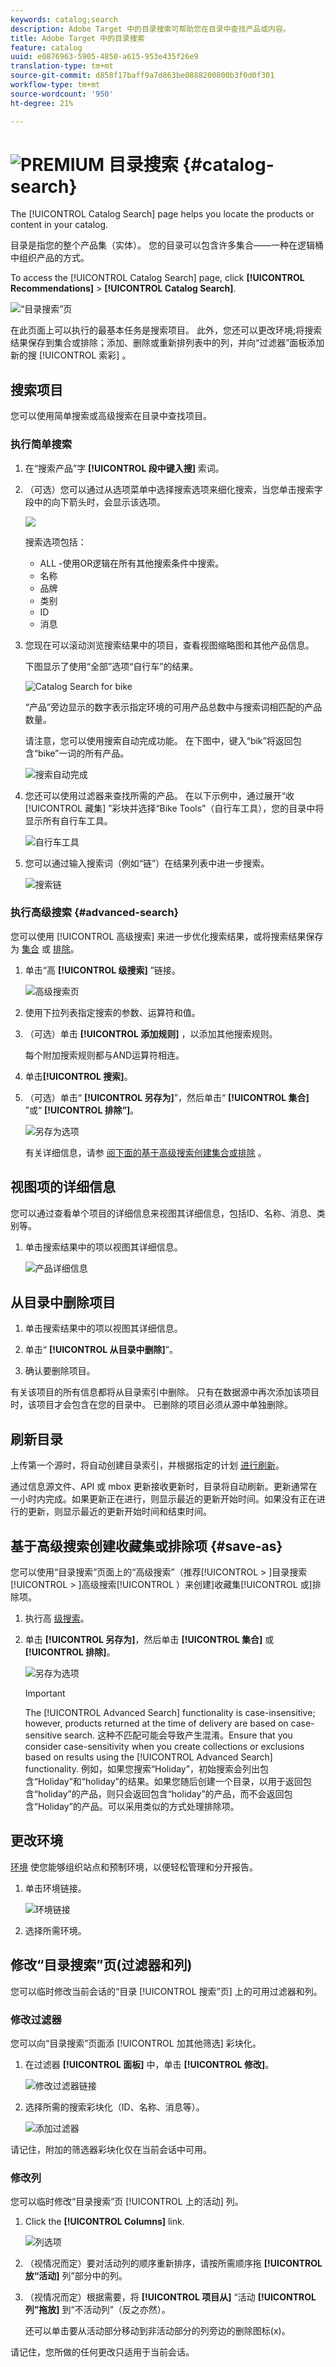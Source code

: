 ```yaml
---
keywords: catalog;search
description: Adobe Target 中的目录搜索可帮助您在目录中查找产品或内容。
title: Adobe Target 中的目录搜索
feature: catalog
uuid: e0876963-5905-4850-a615-953e435f26e9
translation-type: tm+mt
source-git-commit: d858f17baff9a7d863be0888200800b3f0d0f301
workflow-type: tm+mt
source-wordcount: '950'
ht-degree: 21%

---
```



# ![PREMIUM](/help/assets/premium.png) 目录搜索 {#catalog-search}

The [!UICONTROL Catalog Search] page helps you locate the products or content in your catalog.

目录是指您的整个产品集（实体）。 您的目录可以包含许多集合——一种在逻辑桶中组织产品的方式。

To access the [!UICONTROL Catalog Search] page, click **[!UICONTROL Recommendations]** > **[!UICONTROL Catalog Search]**.

![“目录搜索”页](/help/c-recommendations/c-products/assets/catalog-search.png)

在此页面上可以执行的最基本任务是搜索项目。 此外，您还可以更改环境;将搜索结果保存到集合或排除；添加、删除或重新排列表中的列，并向“过滤器”面板添加新的搜 [!UICONTROL 索彩] 。

## 搜索项目

您可以使用简单搜索或高级搜索在目录中查找项目。

### 执行简单搜索

1. 在“搜索产品”字 **[!UICONTROL 段中键入搜]** 索词。

1. （可选）您可以通过从选项菜单中选择搜索选项来细化搜索，当您单击搜索字段中的向下箭头时，会显示该选项。

   ![](assets/searchproductsmenu.png)

   搜索选项包括：

   * ALL -使用OR逻辑在所有其他搜索条件中搜索。
   * 名称
   * 品牌
   * 类别
   * ID
   * 消息

1. 您现在可以滚动浏览搜索结果中的项目，查看视图缩略图和其他产品信息。

   下图显示了使用“全部”选项“自行车”的结果。

   ![Catalog Search for bike](/help/c-recommendations/c-products/assets/bike-results.png)

   “产品”旁边显示的数字表示指定环境的可用产品总数中与搜索词相匹配的产品数量。

   请注意，您可以使用搜索自动完成功能。 在下图中，键入“bik”将返回包含“bike”一词的所有产品。

   ![搜索自动完成](/help/c-recommendations/c-products/assets/bike-results-2.png)

1. 您还可以使用过滤器来查找所需的产品。 在以下示例中，通过展开“收 [!UICONTROL 藏集] ”彩块并选择“Bike Tools”（自行车工具），您的目录中将显示所有自行车工具。

   ![自行车工具](/help/c-recommendations/c-products/assets/bike-results-3.png)

1. 您可以通过输入搜索词（例如“链”）在结果列表中进一步搜索。

   ![搜索链](/help/c-recommendations/c-products/assets/bike-results-4.png)

### 执行高级搜索 {#advanced-search}

您可以使用 [!UICONTROL 高级搜索] 来进一步优化搜索结果，或将搜索结果保存为 [集合](/help/c-recommendations/c-products/collections.md) 或 [排除](/help/c-recommendations/c-products/exclusions.md)。

1. 单击“高 **[!UICONTROL 级搜索]** ”链接。

   ![高级搜索页](/help/c-recommendations/c-products/assets/advances-search.png)

1. 使用下拉列表指定搜索的参数、运算符和值。

1. （可选）单击 **[!UICONTROL 添加规则]** ，以添加其他搜索规则。

   每个附加搜索规则都与AND运算符相连。

1.  单击&#x200B;**[!UICONTROL 搜索]**。

1. （可选）单击“ **[!UICONTROL 另存为]**”，然后单击“ **[!UICONTROL 集合]** ”或“ **[!UICONTROL 排除”]**。

   ![另存为选项](/help/c-recommendations/c-products/assets/save-as.png)

   有关详细信息，请参 [阅下面的基于高级搜索创建集合或排除](#save-as) 。

## 视图项的详细信息

您可以通过查看单个项目的详细信息来视图其详细信息，包括ID、名称、消息、类别等。

1. 单击搜索结果中的项以视图其详细信息。

   ![产品详细信息](/help/c-recommendations/c-products/assets/bike-results-5.png)

## 从目录中删除项目

1. 单击搜索结果中的项以视图其详细信息。

1. 单击“ **[!UICONTROL 从目录中删除]**”。

1. 确认要删除项目。

有关该项目的所有信息都将从目录索引中删除。 只有在数据源中再次添加该项目时，该项目才会包含在您的目录中。 已删除的项目必须从源中单独删除。

## 刷新目录

上传第一个源时，将自动创建目录索引，并根据指定的计划 [进行刷新](/help/c-recommendations/c-products/feeds.md#steps)。

通过信息源文件、API 或 mbox 更新接收更新时，目录将自动刷新。更新通常在一小时内完成。如果更新正在进行，则显示最近的更新开始时间。如果没有正在进行的更新，则显示最近的更新开始时间和结束时间。

## 基于高级搜索创建收藏集或排除项 {#save-as}

您可以使用“目录搜索”页面上的“高级搜索”（[](/help/c-recommendations/c-products/collections.md)[](/help/c-recommendations/c-products/exclusions.md)推荐[!UICONTROL  > ]目录搜索[!UICONTROL  > ]高级搜索[!UICONTROL ）来创建]收藏集[!UICONTROL 或]排除项。

1. 执行高 [级搜索](#advanced-search)。

1. 单击 **[!UICONTROL 另存为]**，然后单击 **[!UICONTROL 集合]** 或 **[!UICONTROL 排除]**。

   ![另存为选项](/help/c-recommendations/c-products/assets/save-as.png)

   >[!IMPORTANT]
   >
   >The [!UICONTROL Advanced Search] functionality is case-insensitive; however, products returned at the time of delivery are based on case-sensitive search. 这种不匹配可能会导致产生混淆。Ensure that you consider case-sensitivity when you create collections or exclusions based on results using the [!UICONTROL Advanced Search] functionality. 例如，如果您搜索“Holiday”，初始搜索会列出包含“Holiday”和“holiday”的结果。如果您随后创建一个目录，以用于返回包含“holiday”的产品，则只会返回包含“holiday”的产品，而不会返回包含“Holiday”的产品。可以采用类似的方式处理排除项。

## 更改环境

[环境](/help/administrating-target/environments.md) 使您能够组织站点和预制环境，以便轻松管理和分开报告。

1. 单击环境链接。

   ![环境链接](/help/c-recommendations/c-products/assets/environment.png)

1. 选择所需环境。

## 修改“目录搜索”页(过滤器和列)

您可以临时修改当前会话的“目录 [!UICONTROL 搜索”页] 上的可用过滤器和列。

### 修改过滤器

您可以向“目录搜索”页面添 [!UICONTROL 加其他筛选] 彩块化。

1. 在过滤器 **[!UICONTROL 面板]** 中，单击 **[!UICONTROL 修改]**。

   ![修改过滤器链接](/help/c-recommendations/c-products/assets/modify-filters.png)

1. 选择所需的搜索彩块化（ID、名称、消息等）。

   ![添加过滤器](/help/c-recommendations/c-products/assets/add-filters.png)

请记住，附加的筛选器彩块化仅在当前会话中可用。

### 修改列

您可以临时修改“目录搜索”页 [!UICONTROL 上的活动] 列。

1. Click the **[!UICONTROL Columns]** link.

   ![列选项](/help/c-recommendations/c-products/assets/columns.png)

1. （视情况而定）要对活动列的顺序重新排序，请按所需顺序拖 **[!UICONTROL 放“活动]** 列”部分中的列。

1. （视情况而定）根据需要，将 **[!UICONTROL 项目从]** “活动 **[!UICONTROL 列”拖放]** 到“不活动列”（反之亦然）。

   还可以单击要从活动部分移动到非活动部分的列旁边的删除图标(x)。

请记住，您所做的任何更改只适用于当前会话。
